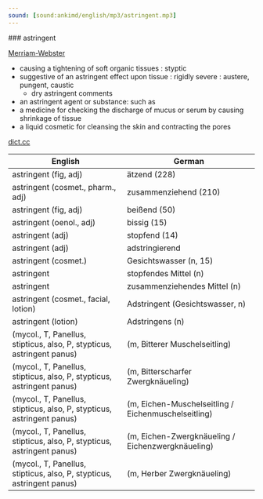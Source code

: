 ```yaml
---
sound: [sound:ankimd/english/mp3/astringent.mp3]
---
```


\### astringent

[Merriam-Webster](https://www.merriam-webster.com/dictionary/astringent)

- causing a tightening of soft organic tissues : styptic
- suggestive of an astringent effect upon tissue : rigidly severe : austere, pungent, caustic
    - dry astringent comments
- an astringent agent or substance: such as
- a medicine for checking the discharge of mucus or serum by causing shrinkage of tissue
- a liquid cosmetic for cleansing the skin and contracting the pores

[dict.cc](https://www.dict.cc/astringent)

| English        | German       |
| -------------- | ------------ |
| astringent (fig, adj) | ätzend (228) |
| astringent (cosmet., pharm., adj) | zusammenziehend (210) |
| astringent (fig, adj) | beißend (50) |
| astringent (oenol., adj) | bissig (15) |
| astringent (adj) | stopfend (14) |
| astringent (adj) | adstringierend |
| astringent (cosmet.) | Gesichtswasser (n, 15) |
| astringent | stopfendes Mittel (n) |
| astringent | zusammenziehendes Mittel (n) |
| astringent (cosmet., facial, lotion) | Adstringent (Gesichtswasser, n) |
| astringent (lotion) | Adstringens (n) |
|  (mycol., T, Panellus, stipticus, also, P, stypticus, astringent panus) |  (m, Bitterer Muschelseitling) |
|  (mycol., T, Panellus, stipticus, also, P, stypticus, astringent panus) |  (m, Bitterscharfer Zwergknäueling) |
|  (mycol., T, Panellus, stipticus, also, P, stypticus, astringent panus) |  (m, Eichen-Muschelseitling / Eichenmuschelseitling) |
|  (mycol., T, Panellus, stipticus, also, P, stypticus, astringent panus) |  (m, Eichen-Zwergknäueling / Eichenzwergknäueling) |
|  (mycol., T, Panellus, stipticus, also, P, stypticus, astringent panus) |  (m, Herber Zwergknäueling) |
